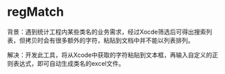 # regMatch

背景：遇到统计工程内某些类名的业务需求，经过Xocde筛选后可得出搜索列表，但拷贝时会有很多额外的字符，粘贴到文档中并不能以列表排列。

解决：开发此工具，将从Xcode中获取的字符粘贴到文本框，再输入自定义的正则表达式，即可自动生成类名的excel文件。
